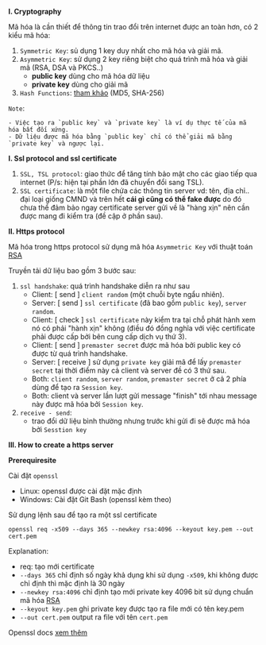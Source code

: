 **I. Cryptography**

Mã hóa là cần thiết để thông tin trao đổi trên internet được an toàn hơn, có 2 kiểu mã hóa:
1. `Symmetric Key`: sủ dụng 1 key duy nhất cho mã hóa và giải mã.
2. `Asymmetric Key`: sử dụng 2 key riêng biệt cho quá trình mã hóa và giải mã (RSA, DSA và PKCS..)
   -  **public key** dùng cho mã hóa dữ liệu
   -  **private key** dùng cho giải mã
3. `Hash Functions`: [tham khảo](https://codelearn.io/sharing/hash-la-gi-va-hash-dung-de-lam-gi) (MD5, SHA-256)

`Note`:

    - Việc tạo ra `public key` và `private key` là ví dụ thực tế của mã hóa bất đối xứng.
    - Dữ liệu được mã hóa bằng `public key` chỉ có thể giải mã bằng `private key` và ngược lại.

**I. Ssl protocol and ssl certificate**

1. `SSL, TSL protocol`: giao thức để tăng tính bảo mật cho các giao tiếp qua internet (P/s: hiện tại phần lớn đã chuyển đổi sang TSL).
2. `SSL certificate`: là một file chứa các thông tin server vd: tên, địa chỉ.. đại loại giống CMND và trên hết **cái gì cũng có thể fake được** do đó chưa thể đảm bảo ngay certificate server gửi về là "hàng xịn" nên cần được mang đi kiểm tra (đề cập ở phần sau).

**II. Https protocol**

Mã hóa trong https protocol sử dụng mã hóa `Asymmetric Key` với thuật toán [RSA](https://vi.wikipedia.org/wiki/RSA_(m%C3%A3_h%C3%B3a))

Truyền tải dữ liệu bao gồm 3 bước sau:
1. `ssl handshake`: quá trình handshake diễn ra như sau
   - Client: [ send ] `client random` (một chuỗi byte ngẩu nhiên).
   - Server: [ send ] `ssl certificate` (đã bao gồm `public key`), `server random`.
   - Client: [ check ] `ssl certificate` này kiểm tra tại chỗ phát hành xem nó có phải "hành xịn" không (điều đó đồng nghĩa với việc certificate phải được cấp bởi bên cung cấp dịch vụ thứ 3).
   - Client: [ send ] `premaster secret` được mã hóa bởi public key có được từ quá trình handshake.
   - Server: [ receive ] sử dụng `private key` giải mã để lấy `premaster secret` tại thời điểm này cả client và server đề có 3 thứ sau.
   - Both: `client random`, `server random`, `premaster secret` ở cả 2 phía dùng để tạo ra `Session key`.
   - Both: client và server lần lượt gửi message "finish" tới nhau message này được mã hóa bởi `Session key`.
2. `receive - send`:
   - trao đổi dữ liệu bình thường nhưng trước khi gửi đi sẽ được mã hóa bởi `Sesstion key`

**III. How to create a https server**

**Prerequiresite**

Cài đặt `openssl`

- Linux: openssl được cài đặt mặc định
- Windows: Cài đặt Git Bash (openssl kèm theo)

Sử dụng lệnh sau để tạo ra một ssl certificate

```
openssl req -x509 --days 365 --newkey rsa:4096 --keyout key.pem --out cert.pem 

```

Explanation:
- req: tạo mới certificate
- `--days 365` chỉ định số ngày khả dụng khi sử dụng `-x509`, khi không được chỉ định thì mặc định là 30 ngày
- `--newkey rsa:4096` chỉ định tạo mới private key 4096 bit sử dụng chuẩn mã hóa [RSA](https://vi.wikipedia.org/wiki/RSA_(m%C3%A3_h%C3%B3a))
- `--keyout key.pem` ghi private key được tạo ra file mới có tên key.pem
- `--out cert.pem` output ra file với tên `cert.pem`

Openssl docs
[xem thêm](https://www.openssl.org/docs/man1.1.1/man1/)